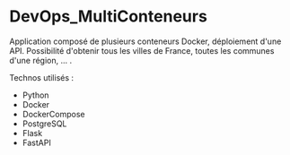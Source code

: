 # DevOps_MultiConteneurs

Application composé de plusieurs conteneurs Docker, déploiement d'une API. Possibilité d'obtenir tous les villes de France, toutes les communes d'une région, ... .

Technos utilisés :

- Python
- Docker
- DockerCompose
- PostgreSQL
- Flask
- FastAPI
